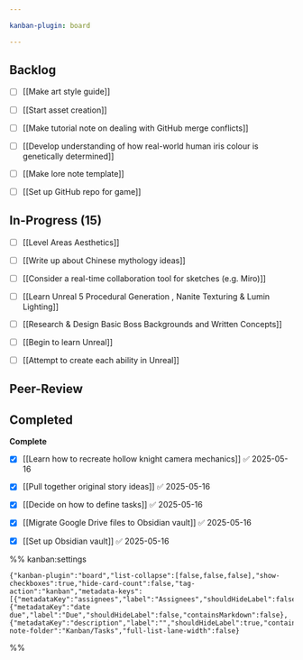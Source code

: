 ```yaml
---

kanban-plugin: board

---
```


## Backlog

- [ ] [[Make art style guide]]
- [ ] [[Start asset creation]]
- [ ] [[Make tutorial note on dealing with GitHub merge conflicts]]
- [ ] [[Develop understanding of how real-world human iris colour is genetically determined]]
- [ ] [[Make lore note template]]
- [ ] [[Set up GitHub repo for game]]


## In-Progress (15)

- [ ] [[Level Areas Aesthetics]]
- [ ] [[Write up about Chinese mythology ideas]]
- [ ] [[Consider a real-time collaboration tool for sketches (e.g. Miro)]]
- [ ] [[Learn Unreal 5 Procedural Generation , Nanite Texturing & Lumin Lighting]]
- [ ] [[Research & Design Basic Boss Backgrounds and Written Concepts]]
- [ ] [[Begin to learn Unreal]]
- [ ] [[Attempt to create each ability in Unreal]]


## Peer-Review



## Completed

**Complete**
- [x] [[Learn how to recreate hollow knight camera mechanics]] ✅ 2025-05-16
- [x] [[Pull together original story ideas]] ✅ 2025-05-16
- [x] [[Decide on how to define tasks]] ✅ 2025-05-16
- [x] [[Migrate Google Drive files to Obsidian vault]] ✅ 2025-05-16
- [x] [[Set up Obsidian vault]] ✅ 2025-05-16




%% kanban:settings
```
{"kanban-plugin":"board","list-collapse":[false,false,false],"show-checkboxes":true,"hide-card-count":false,"tag-action":"kanban","metadata-keys":[{"metadataKey":"assignees","label":"Assignees","shouldHideLabel":false,"containsMarkdown":false},{"metadataKey":"date due","label":"Due","shouldHideLabel":false,"containsMarkdown":false},{"metadataKey":"description","label":"","shouldHideLabel":true,"containsMarkdown":true}],"new-note-folder":"Kanban/Tasks","full-list-lane-width":false}
```
%%